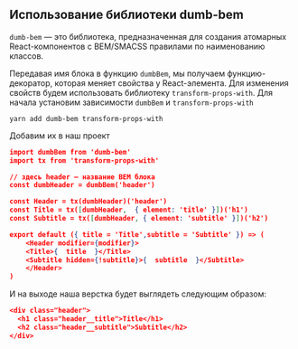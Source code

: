 


## Использование библиотеки dumb-bem

`dumb-bem` — это библиотека, предназначенная для создания атомарных React-компонентов с BEM/SMACSS правилами по наименованию классов.

Передавая имя блока в функцию `dumbBem`, мы получаем функцию-декоратор, которая меняет свойства у React-элемента.
Для изменения свойств будем использовать библиотеку `transform-props-with`.
Для начала установим зависимости `dumbBem` и `transform-props-with`
```
yarn add dumb-bem transform-props-with
```
Добавим их в наш проект
```json
import dumbBem from 'dumb-bem'
import tx from 'transform-props-with'

// здесь header — название BEM блока
const dumbHeader = dumbBem('header')

const Header = tx(dumbHeader)('header')
const Title = tx([dumbHeader,  { element: 'title' }])('h1')
const Subtitle = tx([dumbHeader, { element: 'subtitle' }])('h2')

export default ({ title = 'Title',subtitle = 'Subtitle' }) => (
	<Header modifier={modifier}>
	<Title>{  title  }</Title>
	<Subtitle hidden={!subtitle}>{  subtitle  }</Subtitle>
	</Header>
)
```
И на выходе наша верстка будет выглядеть следующим образом:
```json
<div class="header">
  <h1 class="header__title">Title</h1>
  <h2 class="header__subtitle">Subtitle</h2>
</div>
```
